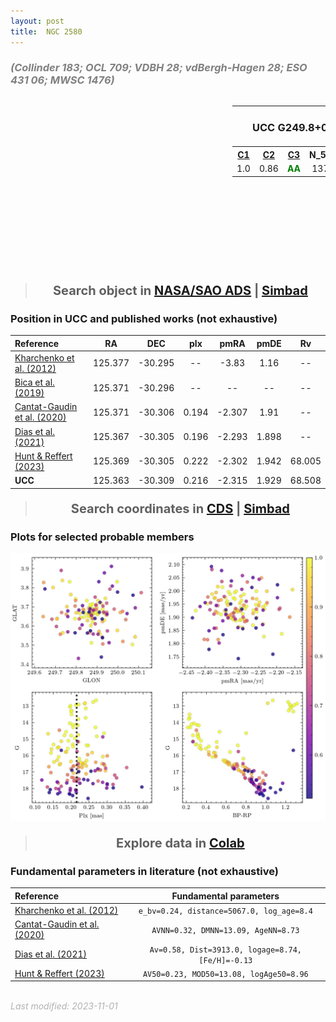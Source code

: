 ```yaml
---
layout: post
title:  NGC 2580
---
```

<h3><span style="color: #808080;"><i>(Collinder 183; OCL 709; VDBH 28; vdBergh-Hagen 28; ESO 431 06; MWSC 1476)</i></span></h3>
<div style="display: flex; justify-content: space-between;">
 <div style="text-align: center;">
 <!-- Left block -->
 <div id="aladin-lite-div" style="width:355px;height:250px;"></div>
 <script type="text/javascript" src="https://aladin.cds.unistra.fr/AladinLite/api/v3/latest/aladin.js" charset="utf-8"></script>
 <script type="text/javascript">
   let aladin;
   A.init.then(() => {
      aladin = A.aladin('#aladin-lite-div', {survey: "P/DSS2/color", fov:0.143, target: "125.363 -30.309"});
   });
 </script>
</div>
<!-- Left block -->

<table style="text-align: center; width:355px;height:250px;">
  <!-- Row 1 (title) -->
  <tr>
    <td colspan="5"><h3>UCC G249.8+03.6</h3></td>
  </tr>
  <!-- Row 2 -->
  <tr>
    <th><a href="https://ucc.ar/faq#what-are-the-c1-c2-and-c3-parameters" title="Photometric class">C1</a></th>
    <th><a href="https://ucc.ar/faq#what-are-the-c1-c2-and-c3-parameters" title="Density class">C2</a></th>
    <th><a href="https://ucc.ar/faq#what-are-the-c1-c2-and-c3-parameters" title="Combined class">C3</a></th>
    <th><div title="Stars with membership probability >50%">N_50</div></th>
    <th><div title="Radius that contains half the members [arcmin]">r_50</div></th>
  </tr>
  <!-- Row 3 -->
  <tr>
    <td>1.0</td>
    <td>0.86</td>
    <td><span style="color: green; font-weight: bold;">A</span><span style="color: green; font-weight: bold;">A</span></td>
    <td>137</td>
    <td>4.3</td>
  </tr>
</table>
</div>

> <p style="text-align:center; font-weight: bold; font-size:20px">Search object in <a href="https://ui.adsabs.harvard.edu/search/q=%20collection%3Aastronomy%20body%3A%22NGC%202580%22&sort=date%20desc%2C%20bibcode%20desc&p_=0" target="_blank">NASA/SAO ADS</a> | <a href="https://simbad.cds.unistra.fr/simbad/sim-id-refs?Ident=ngc2580" target="_blank">Simbad</a></p>


### Position in UCC and published works (not exhaustive)

| Reference    | RA    | DEC   | plx  | pmRA  | pmDE   |  Rv  |
| :---         | :---: | :---: | :---: | :---: | :---: | :---: |
|[Kharchenko et al. (2012)](https://ui.adsabs.harvard.edu/abs/2012A%26A...543A.156K) | 125.377 | -30.295 | -- | -3.83 | 1.16 | -- |
|[Bica et al. (2019)](https://ui.adsabs.harvard.edu/abs/2019AJ....157...12B/abstract) | 125.371 | -30.296 | -- | -- | -- | -- |
|[Cantat-Gaudin et al. (2020)](https://ui.adsabs.harvard.edu/abs/2020A%26A...640A...1C) | 125.371 | -30.306 | 0.194 | -2.307 | 1.91 | -- |
|[Dias et al. (2021)](https://ui.adsabs.harvard.edu/abs/2021MNRAS.504..356D) | 125.367 | -30.305 | 0.196 | -2.293 | 1.898 | -- |
|[Hunt & Reffert (2023)](https://ui.adsabs.harvard.edu/abs/2023A%26A...673A.114H/abstract) | 125.369 | -30.305 | 0.222 | -2.302 | 1.942 | 68.005 |
| **UCC** |125.363 | -30.309 | 0.216 | -2.315 | 1.929 | 68.508 |

> <p style="text-align:center; font-weight: bold; font-size:20px">Search coordinates in <a href="https://cdsportal.u-strasbg.fr/?target=125.363,-30.309" target="_blank">CDS</a> | <a href="https://simbad.cds.unistra.fr/mobile/object_list.html?coord=125.363%20-30.309&output=json&radius=5&userEntry=ngc2580" target="_blank">Simbad</a></p>

### Plots for selected probable members

![CLUSTER](https://raw.githubusercontent.com/ucc23/Q3P/main/plots/ngc2580.webp)


> <p style="text-align:center; font-weight: bold; font-size:20px">Explore data in <a href="https://colab.research.google.com/github/UCC23/Q3P/blob/master/notebooks/ngc2580.ipynb" target="_blank">Colab</a></p>


### Fundamental parameters in literature (not exhaustive)

| Reference |  Fundamental parameters |
| :---         |     :---:      |
| [Kharchenko et al. (2012)](https://ui.adsabs.harvard.edu/abs/2012A%26A...543A.156K) | `e_bv=0.24, distance=5067.0, log_age=8.4` |
| [Cantat-Gaudin et al. (2020)](https://ui.adsabs.harvard.edu/abs/2020A%26A...640A...1C) | `AVNN=0.32, DMNN=13.09, AgeNN=8.73` |
| [Dias et al. (2021)](https://ui.adsabs.harvard.edu/abs/2021MNRAS.504..356D) | `Av=0.58, Dist=3913.0, logage=8.74, [Fe/H]=-0.13` |
| [Hunt & Reffert (2023)](https://ui.adsabs.harvard.edu/abs/2023A%26A...673A.114H/abstract) | `AV50=0.23, MOD50=13.08, logAge50=8.96` |

<br>
<font color="b3b1b1"><i>Last modified: 2023-11-01</i></font>
